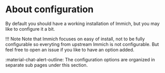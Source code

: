 # About configuration

By default you should have a working installation of Immich, but you may like to configure it a bit.

!!! Note
    Note that Immich focuses on easy of install, not to be fully configurable so everyting from upstream Immich is not configurable. But feel free to open an issue if you like to have an option added.

:material-chat-alert-outline: The configuration options are organized in separate sub pages under this section.
